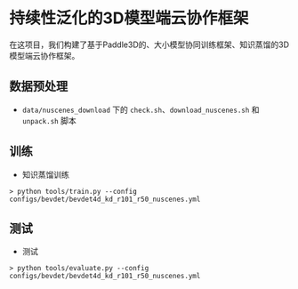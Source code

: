 # 持续性泛化的3D模型端云协作框架

在这项目，我们构建了基于Paddle3D的、大小模型协同训练框架、知识蒸馏的3D模型端云协作框架。

## 数据预处理

- `data/nuscenes_download` 下的 `check.sh`、`download_nuscenes.sh` 和 `unpack.sh` 脚本

## 训练

- 知识蒸馏训练

```shell
> python tools/train.py --config configs/bevdet/bevdet4d_kd_r101_r50_nuscenes.yml
```
## 测试

- 测试

```shell
> python tools/evaluate.py --config configs/bevdet/bevdet4d_kd_r101_r50_nuscenes.yml
```
